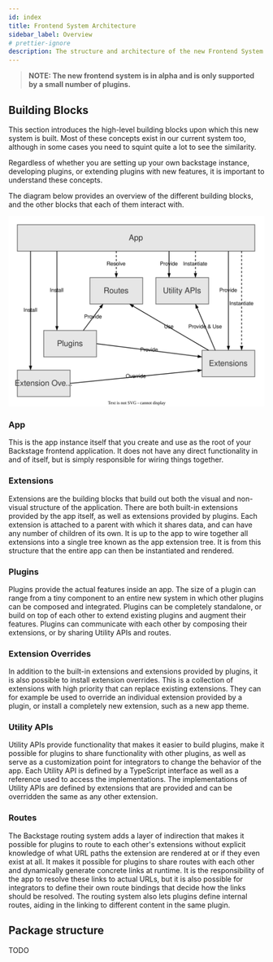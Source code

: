 ```yaml
---
id: index
title: Frontend System Architecture
sidebar_label: Overview
# prettier-ignore
description: The structure and architecture of the new Frontend System
---
```


> **NOTE: The new frontend system is in alpha and is only supported by a small number of plugins.**

## Building Blocks

This section introduces the high-level building blocks upon which this new
system is built. Most of these concepts exist in our current system too, although
in some cases you need to squint quite a lot to see the similarity.

Regardless of whether you are setting up your own backstage instance,
developing plugins, or extending plugins with new features, it is
important to understand these concepts.

The diagram below provides an overview of the different building blocks, and the other blocks that each of them interact with.

![frontend system building blocks diagram](../../assets/frontend-system/architecture-building-blocks.drawio.svg)

### App

This is the app instance itself that you create and use as the root of your Backstage frontend application. It does not have any direct functionality in and of itself, but is simply responsible for wiring things together.

### Extensions

Extensions are the building blocks that build out both the visual and non-visual structure of the application. There are both built-in extensions provided by the app itself, as well as extensions provided by plugins. Each extension is attached to a parent with which it shares data, and can have any number of children of its own. It is up to the app to wire together all extensions into a single tree known as the app extension tree. It is from this structure that the entire app can then be instantiated and rendered.

### Plugins

Plugins provide the actual features inside an app. The size of a plugin can range from a tiny component to an entire new system in which other plugins can be composed and integrated. Plugins can be completely standalone, or build on top of each other to extend existing plugins and augment their features. Plugins can communicate with each other by composing their extensions, or by sharing Utility APIs and routes.

### Extension Overrides

In addition to the built-in extensions and extensions provided by plugins, it is also possible to install extension overrides. This is a collection of extensions with high priority that can replace existing extensions. They can for example be used to override an individual extension provided by a plugin, or install a completely new extension, such as a new app theme.

### Utility APIs

Utility APIs provide functionality that makes it easier to build plugins, make it possible for plugins to share functionality with other plugins, as well as serve as a customization point for integrators to change the behavior of the app. Each Utility API is defined by a TypeScript interface as well as a reference used to access the implementations. The implementations of Utility APIs are defined by extensions that are provided and can be overridden the same as any other extension.

### Routes

The Backstage routing system adds a layer of indirection that makes it possible for plugins to route to each other's extensions without explicit knowledge of what URL paths the extension are rendered at or if they even exist at all. It makes it possible for plugins to share routes with each other and dynamically generate concrete links at runtime. It is the responsibility of the app to resolve these links to actual URLs, but it is also possible for integrators to define their own route bindings that decide how the links should be resolved. The routing system also lets plugins define internal routes, aiding in the linking to different content in the same plugin.

## Package structure

TODO
